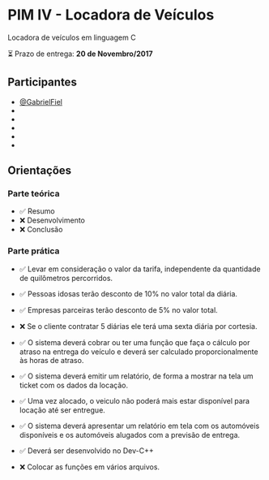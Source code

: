 # PIM IV - Locadora de Veículos
Locadora de veículos em linguagem C

:hourglass_flowing_sand: Prazo de entrega: **20 de Novembro/2017**

## Participantes
- [@GabrielFiel](https://github.com/GabrielFiel)
-
-
-
-
-

## Orientações

### Parte teórica

-  :white_check_mark: Resumo
-  :x: Desenvolvimento
-  :x: Conclusão


### Parte prática
	
 -  :white_check_mark: Levar em consideração o valor da tarifa, independente da quantidade de quilômetros percorridos.

 -  :white_check_mark: Pessoas idosas terão desconto de 10% no valor total da diária.

 -  :white_check_mark: Empresas parceiras terão desconto de 5% no valor total.
	
 -  :x: Se o cliente contratar 5 diárias ele terá uma sexta diária por cortesia.

 -  :white_check_mark: O sistema deverá cobrar ou ter uma função que faça o cálculo por atraso na entrega do veículo e deverá ser calculado proporcionalmente às horas de atraso.

 -  :white_check_mark: O sistema deverá emitir um relatório, de forma a mostrar na tela um ticket com os dados da locação.

 -  :white_check_mark: Uma vez alocado, o veiculo não poderá mais estar disponível para locação até ser entregue.

 -  :white_check_mark: O sistema deverá apresentar um relatório em tela com os automóveis disponíveis e os automóveis alugados com a previsão de entrega.

 -  :white_check_mark: Deverá ser desenvolvido no Dev-C++
 
 -  :x: Colocar as funções em vários arquivos.





